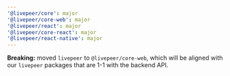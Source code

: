 ```yaml
---
'@livepeer/core': major
'@livepeer/core-web': major
'@livepeer/react': major
'@livepeer/core-react': major
'@livepeer/react-native': major
---
```


**Breaking:** moved `livepeer` to `@livepeer/core-web`, which will be aligned with our `livepeer` packages that are 1-1 with the backend API.

